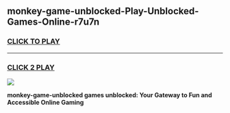 
## monkey-game-unblocked-Play-Unblocked-Games-Online-r7u7n
<h3>
<a href="https://premium76.site?title=monkey-game-unblocked&ref=25A">CLICK TO PLAY</a></h3>
<hr>

<h3>
<a href="https://premium76.site?title=monkey-game-unblocked&ref=25A">CLICK 2 PLAY</a>
  
</h3>

<a href="https://premium76.site?title=monkey-game-unblocked&ref=25A"><img src="https://clearcache.store/games.png"></a>


**monkey-game-unblocked games unblocked: Your Gateway to Fun and Accessible Online Gaming**
